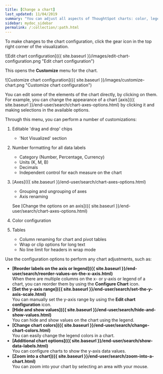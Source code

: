 ```yaml
---
title: [Change a chart]
last_updated: 11/04/2019
summary: "You can adjust all aspects of ThoughtSpot charts: color, legends, axis, number format, and many more ."
sidebar: mydoc_sidebar
permalink: /:collection/:path.html
---
```

To make changes to the chart configuration, click the gear icon in the top right corner of the visualization.

![Edit chart configuration]({{ site.baseurl }}/images/edit-chart-configuration.png "Edit chart configuration")

 <!--![]({{ site.baseurl }}/images/configure_chart_icons.png "Configure chart icons")-->

This opens the **Customize** menu for the chart.

![Customize chart configuration]({{ site.baseurl }}/images/customize-chart.png "Customize chart configuration")

You can edit some of the elements of the chart directly, by clicking on them. For example, you can change the appearance of a chart [axis]({{ site.baseurl }}/end-user/search/chart-axes-options.html) by clicking it and making selections in the available options.

Through this menu, you can perform a number of customizations:

1. Editable 'drag and drop' chips
   * 'Not Visualized' section

2. Number formatting for all data labels
   * Category (Number, Percentage, Currency)
   * Units (K, M, B)
   * Decimals
   * Independent control for each measure on the chart

3. [Axes]({{ site.baseurl }}/end-user/search/chart-axes-options.html)
   * Grouping and ungrouping of axes
   * Axis renaming

   See [Change the options on an axis]({{ site.baseurl }}/end-user/search/chart-axes-options.html)

4. Color configuration

5. Tables
   * Column renaming for chart and pivot tables
   * Wrap or clip options for long text
   * No line limit for headers in wrap mode

Use the configuration options to perform any chart adjustments, such as:

-   **[Reorder labels on the axis or legend]({{ site.baseurl }}/end-user/search/reorder-values-on-the-x-axis.html)**  
When there are multiple columns on the x- or y-axis or legend of a chart, you can reorder them by using the **Configure Chart** icon.
-   **[Set the y-axis range]({{ site.baseurl }}/end-user/search/set-the-y-axis-scale.html)**  
You can manually set the y-axis range by using the **Edit chart configuration** icon.
-   **[Hide and show values]({{ site.baseurl }}/end-user/search/hide-and-show-values.html)**  
You can hide and show values on the chart using the legend.
-   **[Change chart colors]({{ site.baseurl }}/end-user/search/change-chart-colors.html)**  
You can easily change the legend colors in a chart.
-   **[Additional chart options]({{ site.baseurl }}/end-user/search/show-data-labels.html)**  
You can configure charts to show the y-axis data values.
-   **[Zoom into a chart]({{ site.baseurl }}/end-user/search/zoom-into-a-chart.html)**  
You can zoom into your chart by selecting an area with your mouse.
